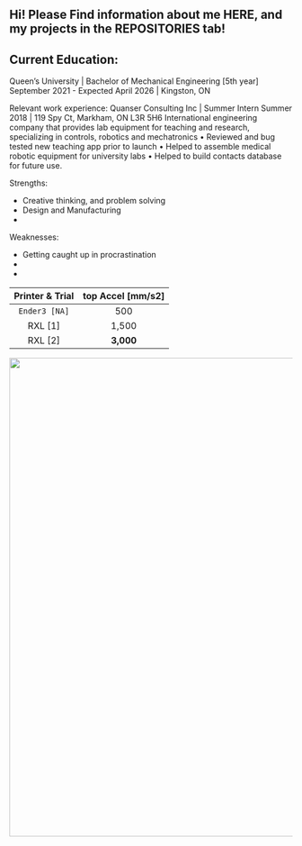 ## Hi! Please Find information about me HERE, and my projects in the REPOSITORIES tab!

## **Current Education:**  
Queen’s University | Bachelor of Mechanical Engineering [5th year]  
September 2021 - Expected April 2026 | Kingston, ON  



Relevant work experience:
Quanser Consulting Inc | Summer Intern
Summer 2018 | 119 Spy Ct, Markham, ON L3R 5H6
International engineering company that provides lab equipment for teaching and
research, specializing in controls, robotics and mechatronics
• Reviewed and bug tested new teaching app prior to launch
• Helped to assemble medical robotic equipment for university labs • Helped to
build contacts database for future use.

Strengths:
 - Creative thinking, and problem solving
 - Design and Manufacturing
 - 

Weaknesses: 
 - Getting caught up in procrastination
 - 
 - 

|  Printer & Trial   | top Accel [mm/s2] |
|       :-----:        |       :---:      |
|    `Ender3 [NA]`  |        500       |
|     RXL [1]        |       1,500      |
|      RXL [2]       |       **3,000**      |

<p float="middle">
  <img src="https://github.com/user-attachments/assets/34089dff-b845-40b4-b713-95788c36dbbe" width="850" />
</p>
